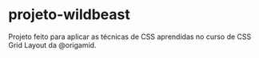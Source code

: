 # projeto-wildbeast
Projeto feito para aplicar as técnicas de CSS aprendidas no curso de CSS Grid Layout da @origamid.
